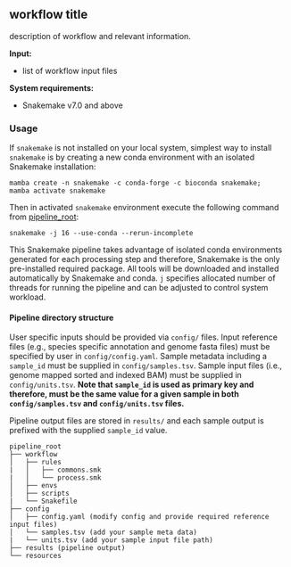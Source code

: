 ## workflow title

description of workflow and relevant information.

**Input:**

- list of workflow input files

**System requirements:**

- Snakemake v7.0 and above

### Usage

If `snakemake` is not installed on your local system, simplest way to install `snakemake` is by creating a new conda environment with an isolated Snakemake installation:

```
mamba create -n snakemake -c conda-forge -c bioconda snakemake;
mamba activate snakemake
```

Then in activated `snakemake` environment execute the following command from [pipeline_root](#pipeline-directory-structure):

```
snakemake -j 16 --use-conda --rerun-incomplete
```

This Snakemake pipeline takes advantage of isolated conda environments generated for each processing step and therefore, Snakemake is the only pre-installed required package. All tools will be downloaded and installed automatically by Snakemake and conda. `j` specifies allocated number of threads for running the pipeline and can be adjusted to control system workload.

#### Pipeline directory structure

User specific inputs should be provided via `config/` files. Input reference files (e.g., species specific annotation and genome fasta files) must be specified by user in `config/config.yaml`. Sample metadata including a `sample_id` must be supplied in `config/samples.tsv`. Sample input files (i.e., genome mapped sorted and indexed BAM) must be supplied in `config/units.tsv`. **Note that `sample_id` is used as primary key and therefore, must be the same value for a given sample in both `config/samples.tsv` and `config/units.tsv` files.**

Pipeline output files are stored in `results/` and each sample output is prefixed with the supplied `sample_id` value.

```
pipeline_root
├── workflow
│   ├── rules 
|   │   ├── commons.smk
|   │   └── process.smk
│   ├── envs
│   ├── scripts
|   └── Snakefile
├── config
│   ├── config.yaml (modify config and provide required reference input files)
│   └── samples.tsv (add your sample meta data)
|   └── units.tsv (add your sample input file path)
├── results (pipeline output)
└── resources
```